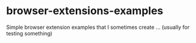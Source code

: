 # browser-extensions-examples

Simple browser extension examples that I sometimes create ... (usually for testing something)
